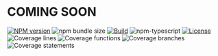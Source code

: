# COMING SOON

[![NPM version][npm-image]][npm-url]
![npm bundle size][npm-bundle-size-url]
[![Build][github-build]][github-build-url]
![npm-typescript]
[![License][github-license]][github-license-url]
![Coverage lines][coverage-lines-url]
![Coverage functions][coverage-functions-url]
![Coverage branches][coverage-branches-url]
![Coverage statements][coverage-lines-url]

[npm-url]: https://www.npmjs.com/package/react-scoped-provider
[npm-image]: https://img.shields.io/npm/v/react-scoped-provider
[npm-bundle-size-url]: https://img.shields.io/bundlephobia/min/react-scoped-provider
[github-license]: https://img.shields.io/github/license/SilentCatD/react-scoped-provider
[github-license-url]: https://github.com/SilentCatD/react-scoped-provider/blob/main/LICENSE
[github-build]: https://github.com/SilentCatD/react-scoped-provider/actions/workflows/publish.yml/badge.svg
[github-build-url]: https://github.com/SilentCatD/react-scoped-provider/actions/workflows/publish.yml
[npm-typescript]: https://img.shields.io/npm/types/react-scoped-provider
[coverage-lines-url]: https://github.com/SilentCatD/react-scoped-provider/blob/main/coverage/badges/badge-lines.svg
[coverage-functions-url]: https://github.com/SilentCatD/react-scoped-provider/blob/feature/docs/coverage/badges/badge-functions.svg
[coverage-branches-url]: https://github.com/SilentCatD/react-scoped-provider/blob/feature/docs/coverage/badges/badge-branches.svg
[coverage-lines-url]: https://github.com/SilentCatD/react-scoped-provider/blob/feature/docs/coverage/badges/badge-lines.svg
